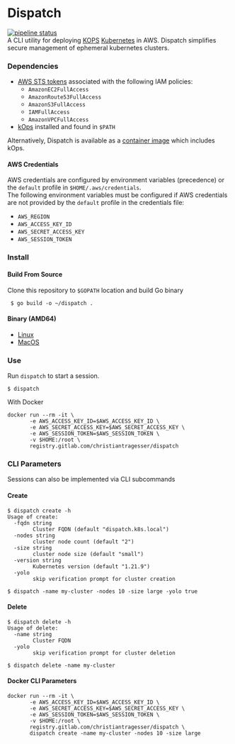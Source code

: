 # Dispatch  
[![pipeline status](https://gitlab.com/christianTragesser/dispatch/badges/master/pipeline.svg)](https://gitlab.com/christianTragesser/dispatch/commits/master)  
A CLI utility for deploying [KOPS](https://kops.sigs.k8s.io/) [Kubernetes](https://kubernetes.io/) in AWS. Dispatch simplifies secure management of ephemeral kubernetes clusters.

### Dependencies
* [AWS STS tokens](https://docs.aws.amazon.com/STS/latest/APIReference/welcome.html) associated with the following IAM policies:
  - `AmazonEC2FullAccess`
  - `AmazonRoute53FullAccess`
  - `AmazonS3FullAccess`
  - `IAMFullAccess`
  - `AmazonVPCFullAccess`
* [kOps](https://github.com/kubernetes/kops/releases) installed and found in `$PATH`

Alternatively, Dispatch is available as a [container image](https://gitlab.com/christianTragesser/dispatch/container_registry/) which includes kOps.

#### AWS Credentials
AWS credentials are configured by environment variables (precedence) or the `default` profile in `$HOME/.aws/credentials`.  
The following environment variables must be configured if AWS credentials are not provided by the `default` profile in the credentials file:
  - `AWS_REGION`
  - `AWS_ACCESS_KEY_ID`
  - `AWS_SECRET_ACCESS_KEY`
  - `AWS_SESSION_TOKEN`

### Install
#### Build From Source
Clone this repository to `$GOPATH` location and build Go binary
```
 $ go build -o ~/dispatch .
```

#### Binary (AMD64)
* [Linux](https://gitlab.com/christianTragesser/dispatch/-/jobs/artifacts/master/download?job=publish:linux)
* [MacOS](https://gitlab.com/christianTragesser/dispatch/-/jobs/artifacts/master/download?job=publish:macos)

### Use
Run `dispatch` to start a session.
```
$ dispatch
```

With Docker
```
docker run --rm -it \
       -e AWS_ACCESS_KEY_ID=$AWS_ACCESS_KEY_ID \
       -e AWS_SECRET_ACCESS_KEY=$AWS_SECRET_ACCESS_KEY \
       -e AWS_SESSION_TOKEN=$AWS_SESSION_TOKEN \
       -v $HOME:/root \
       registry.gitlab.com/christiantragesser/dispatch
```

### CLI Parameters
Sessions can also be implemented via CLI subcommands
#### Create
```
$ dispatch create -h
Usage of create:
  -fqdn string
    	Cluster FQDN (default "dispatch.k8s.local")
  -nodes string
    	cluster node count (default "2")
  -size string
    	cluster node size (default "small")
  -version string
    	Kubernetes version (default "1.21.9")
  -yolo
    	skip verification prompt for cluster creation
```
```
$ dispatch -name my-cluster -nodes 10 -size large -yolo true
```
#### Delete
```
$ dispatch delete -h
Usage of delete:
  -name string
    	Cluster FQDN
  -yolo
    	skip verification prompt for cluster deletion
```
```
$ dispatch delete -name my-cluster
```

#### Docker CLI Parameters
```
docker run --rm -it \
       -e AWS_ACCESS_KEY_ID=$AWS_ACCESS_KEY_ID \
       -e AWS_SECRET_ACCESS_KEY=$AWS_SECRET_ACCESS_KEY \
       -e AWS_SESSION_TOKEN=$AWS_SESSION_TOKEN \
       -v $HOME:/root \
       registry.gitlab.com/christiantragesser/dispatch \
       dispatch create -name my-cluster -nodes 10 -size large
```